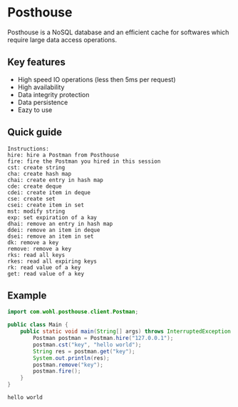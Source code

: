 # Posthouse

Posthouse is a NoSQL database and an efficient cache for softwares which require large data access operations.

## Key features

- High speed IO operations (less then 5ms per request)
- High availability
- Data integrity protection
- Data persistence
- Eazy to use

## Quick guide

```
Instructions:
hire: hire a Postman from Posthouse
fire: fire the Postman you hired in this session
cst: create string
cha: create hash map
chai: create entry in hash map
cde: create deque
cdei: create item in deque
cse: create set
csei: create item in set
mst: modify string
exp: set expiration of a kay
dhai: remove an entry in hash map
ddei: remove an item in deque
dsei: remove an item in set
dk: remove a key
remove: remove a key
rks: read all keys
rkes: read all expiring keys
rk: read value of a key
get: read value of a key
```

## Example
```java
import com.wohl.posthouse.client.Postman;

public class Main {
    public static void main(String[] args) throws InterruptedException {
        Postman postman = Postman.hire("127.0.0.1");
        postman.cst("key", "hello world");
        String res = postman.get("key");
        System.out.println(res);
        postman.remove("key");
        postman.fire();
    }
}
```

```
hello world
```
